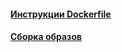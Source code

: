 #### [Инструкции Dockerfile](dockerfile-instructions/dockerfile-instructions.md)
#### [Сборка образов](building-images/building-images.md)
